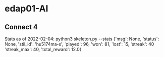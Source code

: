 # edap01-AI

## Connect 4
Stats as of 2022-02-04:
python3 skeleton.py --stats
{'msg': None, 'status': None, 'stil_id': 'hu5174ma-s', 'played': 96, 'won': 81, 'lost': 15, 'streak': 40 'streak_max': 40, 'total_reward': 12.0}